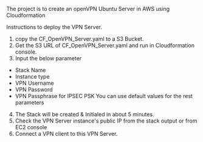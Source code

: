The project is to create an openVPN Ubuntu Server in AWS using Cloudformation

Instructions to deploy the VPN Server.

1. copy the CF_OpenVPN_Server.yaml to a S3 Bucket. 
2. Get the S3 URL of CF_OpenVPN_Server.yaml and run in Cloudformation console.
3. Input the below parameter
 - Stack Name
 - Instance type
 - VPN Username
 - VPN Password
 - VPN Passphrase for IPSEC PSK
 You can use default values for the rest parameters
 4. The Stack will be created & Initialed in about 5 minutes. 
 5. Check the VPN Server instance's public IP from the stack output or from EC2 console
 6. Connect a VPN client to this VPN Server.
 
